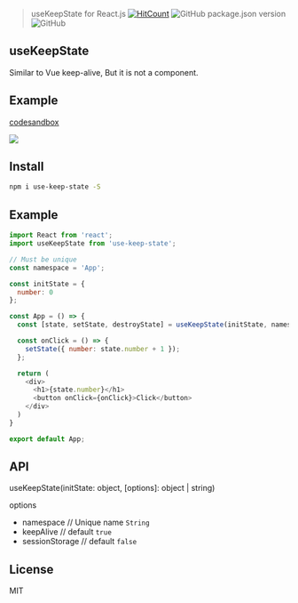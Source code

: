 > useKeepState for React.js [![HitCount](http://hits.dwyl.com/xjh22222228/use-keep-state.svg)](http://hits.dwyl.com/xjh22222228/use-keep-state) ![GitHub package.json version](https://img.shields.io/github/package-json/v/xjh22222228/use-keep-state) ![GitHub](https://img.shields.io/github/license/xjh22222228/use-keep-state)

## useKeepState
Similar to Vue keep-alive, But it is not a component.


## Example

[codesandbox](https://codesandbox.io/s/mutable-breeze-fo8k7?file=/page-1.js)


![](https://xiejiahe.gitee.io/public/github/use-keep-state.gif)




## Install
```bash
npm i use-keep-state -S
```

## Example
```js
import React from 'react';
import useKeepState from 'use-keep-state';

// Must be unique
const namespace = 'App';

const initState = {
  number: 0
};

const App = () => {
  const [state, setState, destroyState] = useKeepState(initState, namespace);

  const onClick = () => {
    setState({ number: state.number + 1 });
  };

  return (
    <div>
      <h1>{state.number}</h1>
      <button onClick={onClick}>Click</button>
    </div>
  )
}

export default App;
```


## API
useKeepState(initState: object, [options]: object | string)

options
- namespace  // Unique name `String`
- keepAlive  // default `true`
- sessionStorage  // default `false`





## License
MIT
